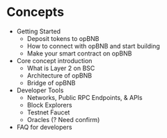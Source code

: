 # Concepts
- Getting Started
  - Deposit tokens to opBNB 
  - How to connect with opBNB and start building
  - Make your smart contract on opBNB
- Core concept introduction 
  - What is Layer 2 on BSC
  - Architecture of opBNB
  - Bridge of opBNB 
- Developer Tools
  - Networks, Public RPC Endpoints, & APIs
  - Block Explorers
  - Testnet Faucet 
  - Oracles (? Need confirm)
- FAQ for developers
